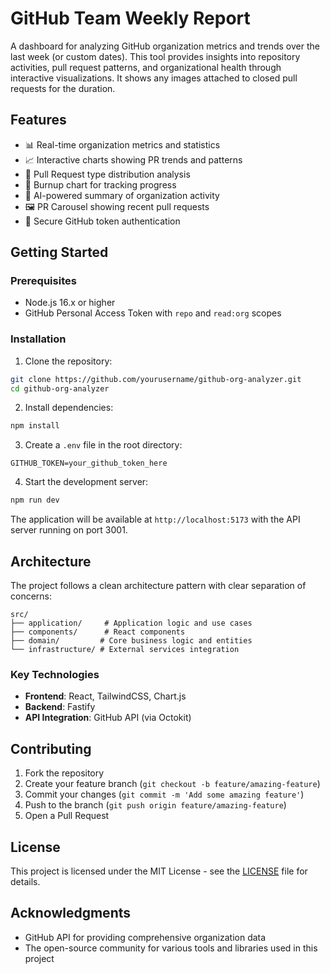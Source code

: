 # GitHub Team Weekly Report

A dashboard for analyzing GitHub organization metrics and trends over the last week (or custom dates). This tool provides insights into repository activities, pull request patterns, and organizational health through interactive visualizations. It shows any images attached to closed pull requests for the duration.

## Features

- 📊 Real-time organization metrics and statistics
- 📈 Interactive charts showing PR trends and patterns
- 🔄 Pull Request type distribution analysis
- 📅 Burnup chart for tracking progress
- 🤖 AI-powered summary of organization activity
- 🖼️ PR Carousel showing recent pull requests
- 🔐 Secure GitHub token authentication

## Getting Started

### Prerequisites

- Node.js 16.x or higher
- GitHub Personal Access Token with `repo` and `read:org` scopes

### Installation

1. Clone the repository:
```bash
git clone https://github.com/yourusername/github-org-analyzer.git
cd github-org-analyzer
```

2. Install dependencies:
```bash
npm install
```

3. Create a `.env` file in the root directory:
```env
GITHUB_TOKEN=your_github_token_here
```

4. Start the development server:
```bash
npm run dev
```

The application will be available at `http://localhost:5173` with the API server running on port 3001.

## Architecture

The project follows a clean architecture pattern with clear separation of concerns:

```
src/
├── application/     # Application logic and use cases
├── components/      # React components
├── domain/         # Core business logic and entities
└── infrastructure/ # External services integration
```

### Key Technologies

- **Frontend**: React, TailwindCSS, Chart.js
- **Backend**: Fastify
- **API Integration**: GitHub API (via Octokit)

## Contributing

1. Fork the repository
2. Create your feature branch (`git checkout -b feature/amazing-feature`)
3. Commit your changes (`git commit -m 'Add some amazing feature'`)
4. Push to the branch (`git push origin feature/amazing-feature`)
5. Open a Pull Request

## License

This project is licensed under the MIT License - see the [LICENSE](LICENSE) file for details.

## Acknowledgments

- GitHub API for providing comprehensive organization data
- The open-source community for various tools and libraries used in this project
